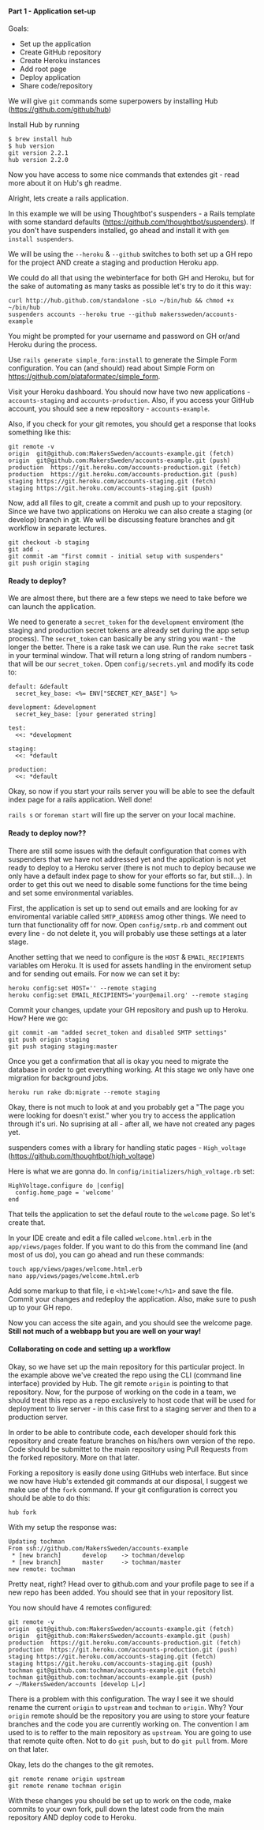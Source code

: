 #### Part 1 - Application set-up

Goals:
- Set up the application
- Create GitHub repository
- Create Heroku instances
- Add root page
- Deploy application
- Share code/repository



We will give `git` commands some superpowers by installing Hub (https://github.com/github/hub)

Install Hub by running 
```
$ brew install hub
$ hub version
git version 2.2.1
hub version 2.2.0
```
Now you have access to some nice commands that extendes git - read more about it on Hub's gh readme.

Alright, lets create a rails application. 

In this example we will be using Thoughtbot's suspenders - a Rails template with some standard defaults (https://github.com/thoughtbot/suspenders). If you don't have suspenders installed, go ahead and install it with `gem install suspenders`. 

We will be using the `--heroku` & `--github` switches to both set up a GH repo for the project AND create a staging and production Heroku app. 

We could do all that using the webinterface for both GH and Heroku, but for the sake of automating as many tasks as possible let's try to do it this way:

```
curl http://hub.github.com/standalone -sLo ~/bin/hub && chmod +x ~/bin/hub
suspenders accounts --heroku true --github makerssweden/accounts-example
``` 

You might be prompted for your username and password on GH or/and Heroku during the process.

Use `rails generate simple_form:install` to generate the Simple Form configuration. You can (and should) read about Simple Form on https://github.com/plataformatec/simple_form.

Visit your Heroku dashboard. You should now have two new applications - `accounts-staging` and `accounts-production`. Also, if you access your GitHub account, you should see a new repository - `accounts-example`.

Also, if you check for your git remotes, you should get a response that looks something like this:
```
git remote -v
origin	git@github.com:MakersSweden/accounts-example.git (fetch)
origin	git@github.com:MakersSweden/accounts-example.git (push)
production	https://git.heroku.com/accounts-production.git (fetch)
production	https://git.heroku.com/accounts-production.git (push)
staging	https://git.heroku.com/accounts-staging.git (fetch)
staging	https://git.heroku.com/accounts-staging.git (push)
```


Now, add all files to git, create a commit and push up to your repository. Since we have two applications on Heroku we can also create a staging (or develop) branch in git. We will be discussing feature branches and git workflow in separate lectures.

```
git checkout -b staging
git add . 
git commit -am "first commit - initial setup with suspenders"
git push origin staging
``` 

#### Ready to deploy?

We are almost there, but there are a few steps we need to take before we can launch the application. 

We need to generate a `secret_token` for the `development` enviroment (the staging and production secret tokens are already set during the app setup process). The `secret_token` can basically be any string you want - the longer the better. There is a rake task we can use. Run the `rake secret` task in your terminal window. That will return a long string of random numbers - that will be our `secret_token`. Open `config/secrets.yml` and modify its code to: 

```
default: &default
  secret_key_base: <%= ENV["SECRET_KEY_BASE"] %>

development: &development
  secret_key_base: [your generated string]

test:
  <<: *development

staging:
  <<: *default

production:
  <<: *default

```

Okay, so now if you start your rails server you will be able to see the default index page for a rails application. Well done!

`rails s` or `foreman start` will fire up the server on your local machine.
 
#### Ready to deploy now??
There are still some issues with the default configuration that comes with suspenders that we have not addressed yet and the application is not yet ready to deploy to a Heroku server (there is not much to deploy because we only have a default index page to show for your efforts so far, but still...). In order to get this out we need to disable some functions for the time being and set some environmental variables.

First, the application is set up to send out emails and are looking for av enviromental variable called `SMTP_ADDRESS` amog other things. We need to turn that functionality off for now. Open `config/smtp.rb` and comment out every line - do not delete it, you will probably use these settings at a later stage. 

Another setting that we need to configure is the `HOST` & `EMAIL_RECIPIENTS` variables om Heroku. It is used for assets handling in the enviroment setup and for sending out emails. For now we can set it by: 
```
heroku config:set HOST='' --remote staging
heroku config:set EMAIL_RECIPIENTS='your@email.org' --remote staging
``` 


Commit your changes, update your GH repository and push up to Heroku. How? Here we go:
```
git commit -am "added secret_token and disabled SMTP settings"
git push origin staging
git push staging staging:master
```

Once you get a confirmation that all is okay you need to migrate the database in order to get everything working. At this stage we only have one migration for background jobs. 

```
heroku run rake db:migrate --remote staging
```

Okay, there is not much to look at and you probably get a "The page you were looking for doesn't exist." wher you try to access the application through it's uri. No suprising at all - after all, we have not created any pages yet. 

suspenders comes with a library for handling static pages - `High_voltage` (https://github.com/thoughtbot/high_voltage)

Here is what we are gonna do. In `config/initializers/high_voltage.rb` set:

```
HighVoltage.configure do |config|
  config.home_page = 'welcome'
end
```
That tells the application to set the defaul route to the `welcome` page. So let's create that. 

In your IDE create and edit a file called `welcome.html.erb` in the `app/views/pages` folder. If you want to do this from the command line (and most of us do), you can go ahead and run these commands:
```
touch app/views/pages/welcome.html.erb
nano app/views/pages/welcome.html.erb
```

Add some markup to that file, i e `<h1>Welcome!</h1>` and save the file. Commit your changes and redeploy the application. Also, make sure to push up to your GH repo. 

Now you can access the site again, and you should see the welcome page. **Still not much of a webbapp but you are well on your way!**


#### Collaborating on code and setting up a workflow

Okay, so we have set up the main repository for this particular project. In the example above we've created the repo using the CLI (command line interface) provided by Hub. The git remote `origin` is pointing to that repository. Now, for the purpose of working on the code in a team, we should treat this repo as a repo exclusively to host code that will be used for deployment to live server - in this case first to a staging server and then to a production server.

In order to be able to contribute code, each developer should fork this repository and create feature branches on his/hers own version of the repo. Code should be submittet to the main repository using Pull Requests from the forked repository. More on that later. 

Forking a repository is easily done using GitHubs web interface. But since we now have Hub's extended git commands at our disposal, I suggest we make use of the `fork` command. If your git configuration is correct you should be able to do this:
```
hub fork
```

With my setup the response was:
```
Updating tochman
From ssh://github.com/MakersSweden/accounts-example
 * [new branch]      develop    -> tochman/develop
 * [new branch]      master     -> tochman/master
new remote: tochman
```

Pretty neat, right? Head over to github.com and your profile page to see if a new repo has been added. You should see that in your repository list.

You now should have 4 remotes configured:

```
git remote -v
origin	git@github.com:MakersSweden/accounts-example.git (fetch)
origin	git@github.com:MakersSweden/accounts-example.git (push)
production	https://git.heroku.com/accounts-production.git (fetch)
production	https://git.heroku.com/accounts-production.git (push)
staging	https://git.heroku.com/accounts-staging.git (fetch)
staging	https://git.heroku.com/accounts-staging.git (push)
tochman	git@github.com:tochman/accounts-example.git (fetch)
tochman	git@github.com:tochman/accounts-example.git (push)
✔ ~/MakersSweden/accounts [develop L|✔] 

```
There is a problem with this configuration. The way I see it we should rename the current `origin` to `upstream` and `tochman` to `origin`. Why? Your `origin` remote should be the repository you are using to store your feature branches and the code you are currently working on. The convention I am used to is to reffer to the main repository as `upstream`. You are going to use that remote quite often. Not to do `git push`, but to do `git pull` from. More on that later.

Okay, lets do the changes to the git remotes. 
```
git remote rename origin upstream
git remote rename tochman origin
```
With these changes you should be set up to work on the code, make commits to your own fork, pull down the latest code from the main repository AND deploy code to Heroku.

  






 



